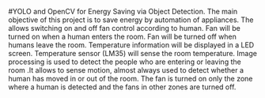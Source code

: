 #YOLO and OpenCV for Energy Saving via Object Detection.
The main objective of this project is to save energy by automation of appliances. The allows switching on and off fan control according to human. Fan will be turned on when a human enters the room. Fan will be turned off when humans leave the room. Temperature information will be displayed in a LED screen. Temperature sensor (LM35) will sense the room temperature. Image processing is used to detect the people who are entering or leaving the room .It allows to sense motion, almost always used to detect whether a human has moved in or out of the room. The fan is turned on only the zone where a human is detected and the fans in other zones are turned off.
